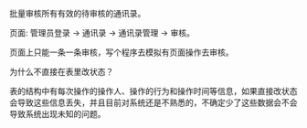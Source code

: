 批量审核所有有效的待审核的通讯录。

页面: 管理员登录 -> 通讯录 -> 通讯录管理 -> 审核。

页面上只能一条一条审核，写个程序去模拟有页面操作去审核。

为什么不直接在表里改状态？

表的结构中有每次操作的操作人、操作的行为和操作时间等信息，如果直接改状态会导致这些信息丢失，并且目前对系统还是不熟悉的，不确定少了这些数据会不会导致系统出现未知的问题。